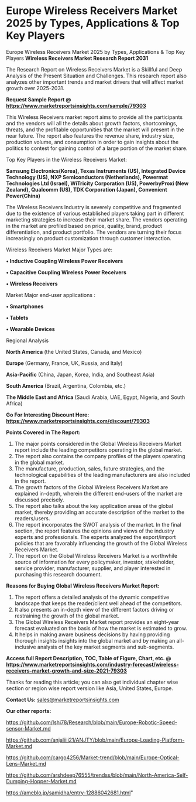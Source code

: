 # Europe Wireless Receivers Market 2025 by Types, Applications & Top Key Players
Europe Wireless Receivers Market 2025 by Types, Applications & Top Key Players
<strong>Wireless Receivers Market Research Report 2031</strong>

The Research Report on Wireless Receivers Market is a Skillful and Deep Analysis of the Present Situation and Challenges. This research report also analyzes other important trends and market drivers that will affect market growth over 2025-2031.

<strong>Request Sample Report @ <a href=https://www.marketreportsinsights.com/sample/79303>https://www.marketreportsinsights.com/sample/79303</a></strong>

This Wireless Receivers market report aims to provide all the participants and the vendors will all the details about growth factors, shortcomings, threats, and the profitable opportunities that the market will present in the near future. The report also features the revenue share, industry size, production volume, and consumption in order to gain insights about the politics to contest for gaining control of a large portion of the market share.

Top Key Players in the Wireless Receivers Market:

<strong>Samsung Electronics(Korea), Texas Instruments (US), Integrated Device Technology (US), NXP Semiconductors (Netherlands), Powermat Technologies Ltd (Israel), WiTricity Corporation (US), PowerbyProxi (New Zealand), Qualcomm (US), TDK Corporation (Japan), Convenient Power(China)</strong>

The Wireless Receivers Industry is severely competitive and fragmented due to the existence of various established players taking part in different marketing strategies to increase their market share. The vendors operating in the market are profiled based on price, quality, brand, product differentiation, and product portfolio. The vendors are turning their focus increasingly on product customization through customer interaction.

Wireless Receivers Market Major Types are:

<strong>• Inductive Coupling Wireless Power Receivers

• Capacitive Coupling Wireless Power Receivers

• Wireless Receivers</strong>

Market Major end-user applications :

<strong>• Smartphones

• Tablets

• Wearable Devices</strong>

Regional Analysis

</u><strong><b>North America</b></strong> (the United States, Canada, and Mexico)

<strong><b>Europe </b></strong>(Germany, France, UK, Russia, and Italy)

<strong><b>Asia-Pacific</b></strong> (China, Japan, Korea, India, and Southeast Asia)

<strong><b>South America</b></strong> (Brazil, Argentina, Colombia, etc.)

<strong><b>The Middle East and Africa</b></strong> (Saudi Arabia, UAE, Egypt, Nigeria, and South Africa)

<strong>Go For Interesting Discount Here: <a href=https://www.marketreportsinsights.com/discount/79303>https://www.marketreportsinsights.com/discount/79303</a></strong>

<strong>Points Covered in The Report:</strong>
<ol>
  <li>The major points considered in the Global Wireless Receivers Market report include the leading competitors operating in the global market.</li>
  <li>The report also contains the company profiles of the players operating in the global market.</li>
  <li>The manufacture, production, sales, future strategies, and the technological capabilities of the leading manufacturers are also included in the report.</li>
  <li>The growth factors of the Global Wireless Receivers Market are explained in-depth, wherein the different end-users of the market are discussed precisely.</li>
  <li>The report also talks about the key application areas of the global market, thereby providing an accurate description of the market to the readers/users.</li>
  <li>The report incorporates the SWOT analysis of the market. In the final section, the report features the opinions and views of the industry experts and professionals. The experts analyzed the export/import policies that are favorably influencing the growth of the Global Wireless Receivers Market.</li>
  <li>The report on the Global Wireless Receivers Market is a worthwhile source of information for every policymaker, investor, stakeholder, service provider, manufacturer, supplier, and player interested in purchasing this research document.</li>
</ol>
<strong>Reasons for Buying Global Wireless Receivers Market Report:</strong>

<ol>
  <li>The report offers a detailed analysis of the dynamic competitive landscape that keeps the reader/client well ahead of the competitors.</li>
  <li>It also presents an in-depth view of the different factors driving or restraining the growth of the global market.</li>
  <li>The Global Wireless Receivers Market report provides an eight-year forecast evaluated on the basis of how the market is estimated to grow.</li>
  <li>It helps in making aware business decisions by having providing thorough insights insights into the global market and by making an all-inclusive analysis of the key market segments and sub-segments.</li>
</ol>
<strong>Access full Report Description, TOC, Table of Figure, Chart, etc. @ <a href=https://www.marketreportsinsights.com/industry-forecast/wireless-receivers-market-growth-and-size-2021-79303>https://www.marketreportsinsights.com/industry-forecast/wireless-receivers-market-growth-and-size-2021-79303</a></strong>


Thanks for reading this article; you can also get individual chapter wise section or region wise report version like Asia, United States, Europe.

<strong>Contact Us:</strong>
sales@marketreportsinsights.com

<strong>Our other reports:</strong>

<a href=https://github.com/Ishi78/Research/blob/main/Europe-Robotic-Speed-sensor-Market.md>https://github.com/Ishi78/Research/blob/main/Europe-Robotic-Speed-sensor-Market.md</a>

<a href=https://github.com/anjaliiii21/ANJTY/blob/main/Europe-Loading-Platform-Market.md>https://github.com/anjaliiii21/ANJTY/blob/main/Europe-Loading-Platform-Market.md</a>

<a href=https://github.com/cargo4256/Market-trend/blob/main/Europe-Optical-Lens-Market.md>https://github.com/cargo4256/Market-trend/blob/main/Europe-Optical-Lens-Market.md</a>

<a href=https://github.com/arshdeep76555/trendss/blob/main/North-America-Self-Dumping-Hopper-Market.md>https://github.com/arshdeep76555/trendss/blob/main/North-America-Self-Dumping-Hopper-Market.md</a>

<a href=https://ameblo.jp/samidha/entry-12886042681.html>https://ameblo.jp/samidha/entry-12886042681.html</a>"
